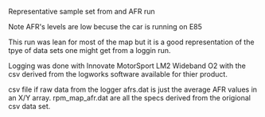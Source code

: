 Representative sample set from and AFR run

Note AFR's levels are low becuse the car is running on E85

This run was lean for most of the map but it is a good representation of the tpye of
data sets one might get from a loggin run.

Logging was done with Innovate MotorSport LM2 Wideband O2 with the csv derived from the logworks software 
available for thier product.

csv file if raw data from the logger
afrs.dat is just the average AFR values in an X/Y array.
rpm_map_afr.dat are all the specs derived from the origional csv data set.